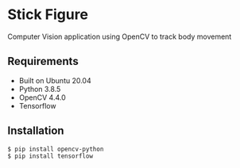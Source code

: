 # Stick Figure
 Computer Vision application using OpenCV to track body movement

## Requirements
- Built on Ubuntu 20.04
- Python 3.8.5
- OpenCV 4.4.0
- Tensorflow

## Installation
```sh
$ pip install opencv-python
$ pip install tensorflow
```

